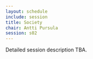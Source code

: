 ```yaml
---
layout: schedule
include: session
title: Society
chair: Antti Pursula
session: s02
---
```


Detailed session description TBA.
